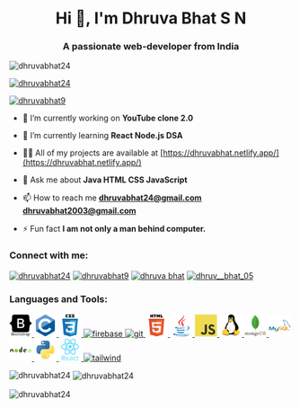 <h1 align="center">Hi 👋, I'm Dhruva Bhat S N</h1>
<h3 align="center">A passionate web-developer from India</h3>

<p align="left"> <img src="https://komarev.com/ghpvc/?username=dhruvabhat24&label=Profile%20views&color=00ff00&style=plastic" alt="dhruvabhat24" /> </p>

<p align="left"> <a href="https://github.com/ryo-ma/github-profile-trophy"><img src="https://github-profile-trophy.vercel.app/?username=dhruvabhat24" alt="dhruvabhat24" /></a> </p>

<p align="left"> <a href="https://twitter.com/dhruvabhat9" target="blank"><img src="https://img.shields.io/twitter/follow/dhruvabhat9?logo=twitter&style=for-the-badge" alt="dhruvabhat9" /></a> </p>

- 🔭 I’m currently working on **YouTube clone 2.0**

- 🌱 I’m currently learning **React Node.js DSA**

- 👨‍💻 All of my projects are available at [https://dhruvabhat.netlify.app/](https://dhruvabhat.netlify.app/)

- 💬 Ask me about **Java HTML CSS JavaScript**

- 📫 How to reach me **dhruvabhat24@gmail.com dhruvabhat2003@gmail.com**

- ⚡ Fun fact **I am not only a man behind computer.**

<h3 align="left">Connect with me:</h3>
<p align="left">
<a href="https://codepen.io/dhruvabhat24" target="blank"><img align="center" src="https://raw.githubusercontent.com/rahuldkjain/github-profile-readme-generator/master/src/images/icons/Social/codepen.svg" alt="dhruvabhat24" height="30" width="40" /></a>
<a href="https://twitter.com/dhruvabhat9" target="blank"><img align="center" src="https://raw.githubusercontent.com/rahuldkjain/github-profile-readme-generator/master/src/images/icons/Social/twitter.svg" alt="dhruvabhat9" height="30" width="40" /></a>
<a href="https://linkedin.com/in/dhruva bhat" target="blank"><img align="center" src="https://raw.githubusercontent.com/rahuldkjain/github-profile-readme-generator/master/src/images/icons/Social/linked-in-alt.svg" alt="dhruva bhat" height="30" width="40" /></a>
<a href="https://instagram.com/dhruv__bhat_05" target="blank"><img align="center" src="https://raw.githubusercontent.com/rahuldkjain/github-profile-readme-generator/master/src/images/icons/Social/instagram.svg" alt="dhruv__bhat_05" height="30" width="40" /></a>
</p>

<h3 align="left">Languages and Tools:</h3>
<p align="left"> <a href="https://getbootstrap.com" target="_blank" rel="noreferrer"> <img src="https://raw.githubusercontent.com/devicons/devicon/master/icons/bootstrap/bootstrap-plain-wordmark.svg" alt="bootstrap" width="40" height="40"/> </a> <a href="https://www.cprogramming.com/" target="_blank" rel="noreferrer"> <img src="https://raw.githubusercontent.com/devicons/devicon/master/icons/c/c-original.svg" alt="c" width="40" height="40"/> </a> <a href="https://www.w3schools.com/css/" target="_blank" rel="noreferrer"> <img src="https://raw.githubusercontent.com/devicons/devicon/master/icons/css3/css3-original-wordmark.svg" alt="css3" width="40" height="40"/> </a> <a href="https://firebase.google.com/" target="_blank" rel="noreferrer"> <img src="https://www.vectorlogo.zone/logos/firebase/firebase-icon.svg" alt="firebase" width="40" height="40"/> </a> <a href="https://git-scm.com/" target="_blank" rel="noreferrer"> <img src="https://www.vectorlogo.zone/logos/git-scm/git-scm-icon.svg" alt="git" width="40" height="40"/> </a> <a href="https://www.w3.org/html/" target="_blank" rel="noreferrer"> <img src="https://raw.githubusercontent.com/devicons/devicon/master/icons/html5/html5-original-wordmark.svg" alt="html5" width="40" height="40"/> </a> <a href="https://www.java.com" target="_blank" rel="noreferrer"> <img src="https://raw.githubusercontent.com/devicons/devicon/master/icons/java/java-original.svg" alt="java" width="40" height="40"/> </a> <a href="https://developer.mozilla.org/en-US/docs/Web/JavaScript" target="_blank" rel="noreferrer"> <img src="https://raw.githubusercontent.com/devicons/devicon/master/icons/javascript/javascript-original.svg" alt="javascript" width="40" height="40"/> </a> <a href="https://www.linux.org/" target="_blank" rel="noreferrer"> <img src="https://raw.githubusercontent.com/devicons/devicon/master/icons/linux/linux-original.svg" alt="linux" width="40" height="40"/> </a> <a href="https://www.mongodb.com/" target="_blank" rel="noreferrer"> <img src="https://raw.githubusercontent.com/devicons/devicon/master/icons/mongodb/mongodb-original-wordmark.svg" alt="mongodb" width="40" height="40"/> </a> <a href="https://www.mysql.com/" target="_blank" rel="noreferrer"> <img src="https://raw.githubusercontent.com/devicons/devicon/master/icons/mysql/mysql-original-wordmark.svg" alt="mysql" width="40" height="40"/> </a> <a href="https://nodejs.org" target="_blank" rel="noreferrer"> <img src="https://raw.githubusercontent.com/devicons/devicon/master/icons/nodejs/nodejs-original-wordmark.svg" alt="nodejs" width="40" height="40"/> </a> <a href="https://www.python.org" target="_blank" rel="noreferrer"> <img src="https://raw.githubusercontent.com/devicons/devicon/master/icons/python/python-original.svg" alt="python" width="40" height="40"/> </a> <a href="https://reactjs.org/" target="_blank" rel="noreferrer"> <img src="https://raw.githubusercontent.com/devicons/devicon/master/icons/react/react-original-wordmark.svg" alt="react" width="40" height="40"/> </a> <a href="https://tailwindcss.com/" target="_blank" rel="noreferrer"> <img src="https://www.vectorlogo.zone/logos/tailwindcss/tailwindcss-icon.svg" alt="tailwind" width="40" height="40"/> </a> </p>

<p><img align="left" src="https://github-readme-stats.vercel.app/api/top-langs?username=dhruvabhat24&show_icons=true&theme=radical&locale=en&layout=compact" alt="dhruvabhat24" /></p>

<p>&nbsp;<img align="center" src="https://github-readme-stats.vercel.app/api?username=dhruvabhat24&show_icons=true&theme=synthwave&title_color=ffff00&hide_border=true&locale=en" alt="dhruvabhat24" /></p>

<p><img align="center" src="https://github-readme-streak-stats.herokuapp.com/?user=dhruvabhat24&theme=dark" alt="dhruvabhat24" /></p>
